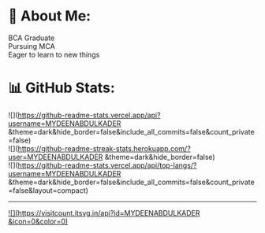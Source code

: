 # 💫 About Me:
BCA Graduate <br>Pursuing MCA<br>Eager to learn to new things<br>

# 📊 GitHub Stats:
![](https://github-readme-stats.vercel.app/api?username=MYDEENABDULKADER &theme=dark&hide_border=false&include_all_commits=false&count_private=false)<br/>
![](https://github-readme-streak-stats.herokuapp.com/?user=MYDEENABDULKADER &theme=dark&hide_border=false)<br/>
![](https://github-readme-stats.vercel.app/api/top-langs/?username=MYDEENABDULKADER &theme=dark&hide_border=false&include_all_commits=false&count_private=false&layout=compact)

---
[![](https://visitcount.itsvg.in/api?id=MYDEENABDULKADER &icon=0&color=0)](https://visitcount.itsvg.in)

<!-- Proudly created with GPRM ( https://gprm.itsvg.in ) -->
